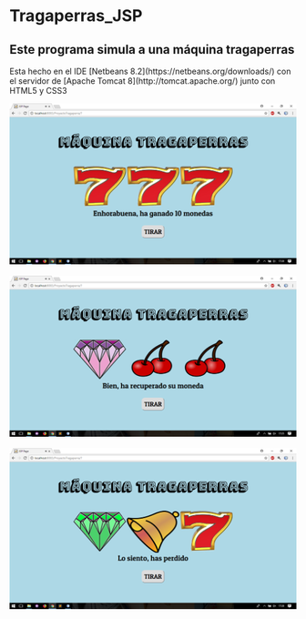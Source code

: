 ﻿# Tragaperras_JSP

## Este programa simula a una máquina tragaperras
<p>Esta hecho en el IDE [Netbeans 8.2](https://netbeans.org/downloads/) con el
servidor de [Apache Tomcat 8](http://tomcat.apache.org/) junto con HTML5 y CSS3 </p>

<img src="img/1captura.png"> <br><br>
<img src="img/2captura.png"> <br><br>
<img src="img/3captura.png">
